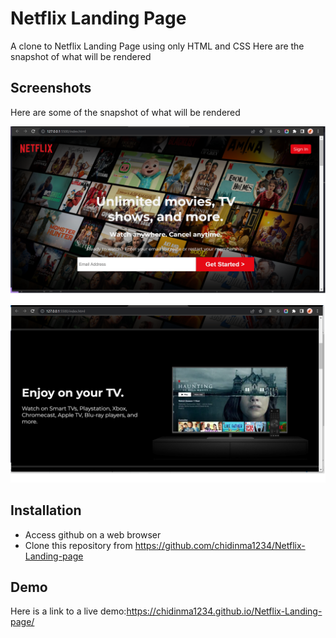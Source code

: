 # Netflix Landing Page

A clone to Netflix Landing Page using only HTML and CSS
Here are the snapshot of what will be rendered

## Screenshots

Here are some of the snapshot of what will be rendered

![This is an image](./images/first-section.png)
![This is an image](./images/second-section.png)

## Installation

-   Access github on a web browser
-   Clone this repository from https://github.com/chidinma1234/Netflix-Landing-page

## Demo

Here is a link to a live demo:https://chidinma1234.github.io/Netflix-Landing-page/
